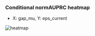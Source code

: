 ### Conditional normAUPRC heatmap

- X: gap_mu, Y: eps_current

![heatmap](/home/elicer/project_0814_2/results/20250816-094811/holdout/conditional_heatmap_gap_mu_vs_eps_current.png)
